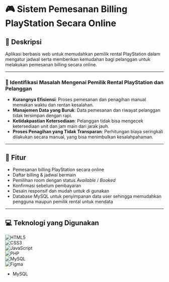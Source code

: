 # 🎮 Sistem Pemesanan Billing PlayStation Secara Online

## 📖 Deskripsi
Aplikasi berbasis web untuk memudahkan pemilik rental PlayStation dalam mengatur jadwal serta memberikan kemudahan bagi pelanggan untuk melakukan pemesanan billing secara online.

---

### 🔎 Identifikasi Masalah Mengenai Pemilik Rental PlayStation dan Pelanggan
- **Kurangnya Efisiensi**: Proses pemesanan dan penagihan manual memakan waktu dan rentan kesalahan.  
- **Manajemen Data yang Buruk**: Data pemesanan dan riwayat pelanggan tidak tersimpan dengan rapi.  
- **Ketidakpastian Ketersediaan**: Pelanggan tidak bisa mengecek ketersediaan unit dan jam main dari jarak jauh.  
- **Proses Penagihan yang Tidak Transparan**: Perhitungan biaya seringkali dilakukan secara manual, yang bisa menimbulkan kesalahpahaman.  

---

## 🚀 Fitur
- Pemesanan billing PlayStation secara online 
- Daftar billing & jadwal bermain 
- Pemilihan room dengan status *Available* / *Booked* 
- Konfirmasi sebelum pembayaran  
- Desain responsif dan mudah untuk di gunakan  
- Database MySQL untuk penyimpanan data user sehingga memudahkan pengguna maupun pemilik rental untuk mendata

---

## 💻 Teknologi yang Digunakan
![HTML5](https://img.shields.io/badge/-HTML5-E34F26?logo=html5&logoColor=white)  
![CSS3](https://img.shields.io/badge/-CSS3-1572B6?logo=css3&logoColor=white)  
![JavaScript](https://img.shields.io/badge/-JavaScript-F7DF1E?logo=javascript&logoColor=black)  
![PHP](https://img.shields.io/badge/-PHP-777BB4?logo=php&logoColor=white)  
![MySQL](https://img.shields.io/badge/-MySQL-4479A1?logo=mysql&logoColor=white)  
![Figma](https://img.shields.io/badge/-Figma-F24E1E?logo=figma&logoColor=white)  
- MySQL  

